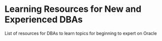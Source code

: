 # Learning Resources for New and Experienced DBAs

List of resources for DBAs to learn topics for beginning to expert on Oracle
